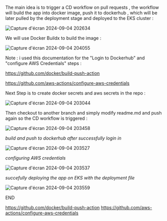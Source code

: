 The main idea is to trigger a CD workflow on pull requests , the workflow will build the app into docker image, push it to dockerhub , which will be later pulled by the deployment stage and deployed to the EKS cluster :

![Capture d'écran 2024-09-04 202634](https://github.com/user-attachments/assets/3e0fb331-13b0-4a1d-83ea-6ab6039d2a36)

We will use Docker Buildx to build the image :

![Capture d'écran 2024-09-04 204055](https://github.com/user-attachments/assets/4d98f5a8-b67e-4e26-9f40-e8acf81c5258)

Note : i used this documentation for the "Login to Dockerhub" and "configure AWS Credentials" steps : 

https://github.com/docker/build-push-action

https://github.com/aws-actions/configure-aws-credentials

Next Step is to create docker secrets and aws secrets in the repo :

![Capture d'écran 2024-09-04 203044](https://github.com/user-attachments/assets/f3bcba46-657e-46e8-8512-13e7fefb1c80)

Then checkout to another branch and simply modify readme.md and push again so the CD workflow is triggered :

![Capture d'écran 2024-09-04 203458](https://github.com/user-attachments/assets/c3ca2dfe-fa6f-4d4f-9ade-5a5456a5aa2a)

*build and push to dockerhub after successfully login in*

![Capture d'écran 2024-09-04 203527](https://github.com/user-attachments/assets/78f20516-308a-4a21-a727-b8f8f03eb986)

*configuring AWS credentials*

![Capture d'écran 2024-09-04 203537](https://github.com/user-attachments/assets/2a95c0c0-79de-47e9-bffc-31000da18eed)

*succefully deploying the app on EKS with the deployment file*

![Capture d'écran 2024-09-04 203559](https://github.com/user-attachments/assets/e99746ff-cf58-4097-a5f5-850d33b0be35)

END

https://github.com/docker/build-push-action
https://github.com/aws-actions/configure-aws-credentials
